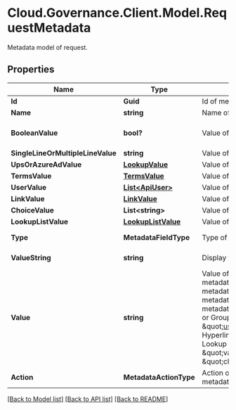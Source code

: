 # Cloud.Governance.Client.Model.RequestMetadata
Metadata model of request.
## Properties

Name | Type | Description | Notes
------------ | ------------- | ------------- | -------------
**Id** | **Guid** | Id of metadata. | [optional] 
**Name** | **string** | Name of metadata. | [optional] 
**BooleanValue** | **bool?** | Value of Yes/No metadata. | [optional] [default to false]
**SingleLineOrMultipleLineValue** | **string** | Value of Single/Multiple line of text metadata. | [optional] 
**UpsOrAzureAdValue** | [**LookupValue**](LookupValue.md) | Value of User Profile or Azure AD metadata. | [optional] 
**TermsValue** | [**TermsValue**](TermsValue.md) | Value of Managed metadata metadata. | [optional] 
**UserValue** | [**List&lt;ApiUser&gt;**](ApiUser.md) | Value of Person or Group metadata. | [optional] 
**LinkValue** | [**LinkValue**](LinkValue.md) | Value of Hyperlink metadata. | [optional] 
**ChoiceValue** | **List&lt;string&gt;** | Value of Choice metadata. | [optional] 
**LookupListValue** | [**LookupListValue**](LookupListValue.md) | Value of Lookup to SharePoint library/list metadata. | [optional] 
**Type** | **MetadataFieldType** | Type of metadata. | [optional] [readonly] 
**ValueString** | **string** | Display value of metadata. | [optional] [readonly] 
**Value** | **string** | Value of metadata, you can set this value for all metadata types when calling API  Examples:  Yes/No metadata: \&quot;True\&quot;  User Profile or Azure AD metadata: \&quot;user1@example.com\&quot;  Managed metadata metadata: \&quot;term1;term2\&quot;  Person or Group metadata: \&quot;user1@example.com;user2@example.com\&quot;  Hyperlink metadata: \&quot;linktitle;linkaddress\&quot;  Lookup to SharePoint library/list metadata: \&quot;value\&quot;  Choice metadata: \&quot;choice1;choice2\&quot; | [optional] 
**Action** | **MetadataActionType** | Action of metadata, used in change workspace metadata service. | [optional] 

[[Back to Model list]](../README.md#documentation-for-models) [[Back to API list]](../README.md#documentation-for-api-endpoints) [[Back to README]](../README.md)

